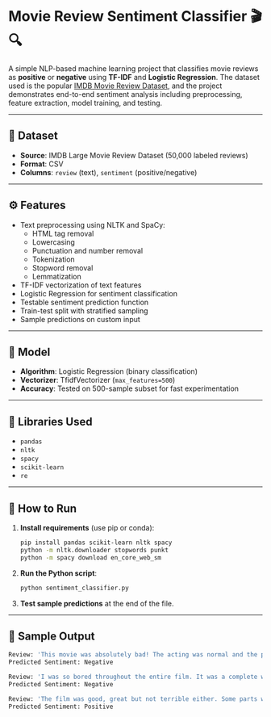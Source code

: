 # Movie Review Sentiment Classifier 🎬🔍

A simple NLP-based machine learning project that classifies movie reviews as **positive** or **negative** using **TF-IDF** and **Logistic Regression**. The dataset used is the popular [IMDB Movie Review Dataset](https://ai.stanford.edu/~amaas/data/sentiment/), and the project demonstrates end-to-end sentiment analysis including preprocessing, feature extraction, model training, and testing.

---

## 📁 Dataset

- **Source**: IMDB Large Movie Review Dataset (50,000 labeled reviews)
- **Format**: CSV
- **Columns**: `review` (text), `sentiment` (positive/negative)

---

## ⚙️ Features

- Text preprocessing using NLTK and SpaCy:
  - HTML tag removal
  - Lowercasing
  - Punctuation and number removal
  - Tokenization
  - Stopword removal
  - Lemmatization
- TF-IDF vectorization of text features
- Logistic Regression for sentiment classification
- Testable sentiment prediction function
- Train-test split with stratified sampling
- Sample predictions on custom input

---

## 🧪 Model

- **Algorithm**: Logistic Regression (binary classification)
- **Vectorizer**: TfidfVectorizer (`max_features=500`)
- **Accuracy**: Tested on 500-sample subset for fast experimentation

---

## 🐍 Libraries Used

- `pandas`
- `nltk`
- `spacy`
- `scikit-learn`
- `re`

---

## 🚀 How to Run

1. **Install requirements** (use pip or conda):
    ```bash
    pip install pandas scikit-learn nltk spacy
    python -m nltk.downloader stopwords punkt
    python -m spacy download en_core_web_sm
    ```

2. **Run the Python script**:
    ```bash
    python sentiment_classifier.py
    ```

3. **Test sample predictions** at the end of the file.

---

## 📝 Sample Output

```python
Review: 'This movie was absolutely bad! The acting was normal and the plot was not good.'
Predicted Sentiment: Negative

Review: 'I was so bored throughout the entire film. It was a complete waste of time and money.'
Predicted Sentiment: Negative

Review: 'The film was good, great but not terrible either. Some parts were good.'
Predicted Sentiment: Positive
